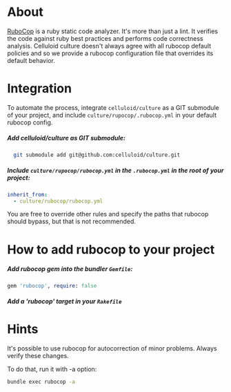 # About
[RuboCop](https://github.com/bbatsov/rubocop) is a ruby static code analyzer.
It's more than just a lint. It verifies the code against ruby best practices and performs code correctness analysis.
Celluloid culture doesn't always agree with all rubocop default policies and so we provide a rubocop configuration file that overrides its default behavior.

# Integration
To automate the process, integrate `celluloid/culture` as a GIT submodule of your project, and include `culture/rupocop/.rubocop.yml` in your default rubocop config.

##### Add celluloid/culture as GIT submodule:
```sh
  git submodule add git@github.com:celluloid/culture.git
```

##### Include `culture/rupocop/rubocop.yml` in the `.rubocop.yml` in the root of your project:
```yml
inherit_from:
  - culture/rubocop/rubocop.yml
```

You are free to override other rules and specify the paths that rubocop should bypass, but that is not recommended.

# How to add rubocop to your project

##### Add rubocop gem into the bundler `Gemfile`:
```ruby
gem 'rubocop', require: false
```

##### Add a 'rubocop' target in your `Rakefile`

# Hints
It's possible to use rubocop for autocorrection of minor problems. Always verify these changes.

To do that, run it with -a option:
```sh
bundle exec rubocop -a
```
